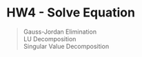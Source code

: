 # HW4 - Solve Equation

> Gauss-Jordan Elimination  
> LU Decomposition  
> Singular Value Decomposition
